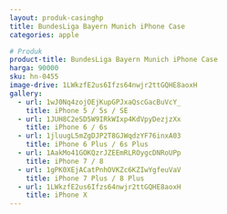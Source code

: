 ```yaml
---
layout: produk-casinghp
title: BundesLiga Bayern Munich iPhone Case
categories: apple

# Produk
product-title: BundesLiga Bayern Munich iPhone Case
harga: 90000
sku: hn-0455
image-drive: 1LWkzfE2us6Ifzs64nwjr2ttGQHE8aoxH
gallery:
  - url: 1wJ0Nq4zojOEjKupGPJxaQscGacBuVcY_
    title: iPhone 5 / 5s / SE
  - url: 1JUH8C2eSD5W9IRkWIxp4KdVpyDezjzXx
    title: iPhone 6 / 6s
  - url: 1jluugL5mZgDJP2T8GJWqdzYF76inxA03
    title: iPhone 6 Plus / 6s Plus
  - url: 1AakMo41GOKQzrJZEEmRLROygcDNRoUPp
    title: iPhone 7 / 8
  - url: 1gPK0XEjACatPnhOVKZc6KZIwYgfeuVaV
    title: iPhone 7 Plus / 8 Plus
  - url: 1LWkzfE2us6Ifzs64nwjr2ttGQHE8aoxH
    title: iPhone X
---
```

